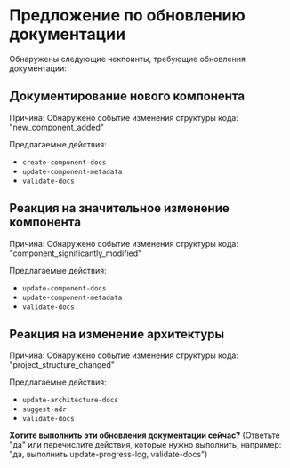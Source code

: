# Предложение по обновлению документации

Обнаружены следующие чекпоинты, требующие обновления документации:

## Документирование нового компонента
Причина: Обнаружено событие изменения структуры кода: "new_component_added"

Предлагаемые действия:
- `create-component-docs`
- `update-component-metadata`
- `validate-docs`

## Реакция на значительное изменение компонента
Причина: Обнаружено событие изменения структуры кода: "component_significantly_modified"

Предлагаемые действия:
- `update-component-docs`
- `update-component-metadata`
- `validate-docs`

## Реакция на изменение архитектуры
Причина: Обнаружено событие изменения структуры кода: "project_structure_changed"

Предлагаемые действия:
- `update-architecture-docs`
- `suggest-adr`
- `validate-docs`

**Хотите выполнить эти обновления документации сейчас?**
(Ответьте "да" или перечислите действия, которые нужно выполнить, например: "да, выполнить update-progress-log, validate-docs")
